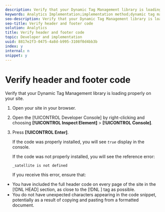 ```yaml
---
description: Verify that your Dynamic Tag Management library is loading properly on your site.
keywords: Analytics Implementation;implementation method;dynamic tag management;dtm;code;page code;header code;footer code;embed code;verify code;verify header code;verify footer code;embed tab;embed
seo-description: Verify that your Dynamic Tag Management library is loading properly on your site.
seo-title: Verify header and footer code
solution: Analytics
title: Verify header and footer code
topic: Developer and implementation
uuid: 8817e2f3-0475-4a8d-b995-3108f0d4bb3b
index: y
internal: n
snippet: y
---
```


# Verify header and footer code

Verify that your Dynamic Tag Management library is loading properly on your site.

1. Open your site in your browser.
1. Open the [!UICONTROL Developer Console] by right-clicking and choosing **[!UICONTROL Inspect Element]** > **[!UICONTROL Console]**.
1. Press **[!UICONTROL Enter]**.

   If the code was properly installed, you will see *`true`* display in the console.

   If the code was not properly installed, you will see the reference error:

   `_satellite is not defined`

   If you receive this error, ensure that:

* You have included the full header code on every page of the site in the [!DNL HEAD] section, as close to the [!DNL <head>] tag as possible. 
* You do not have unexpected characters appearing in the code snippet, potentially as a result of copying and pasting from a formatted document.

